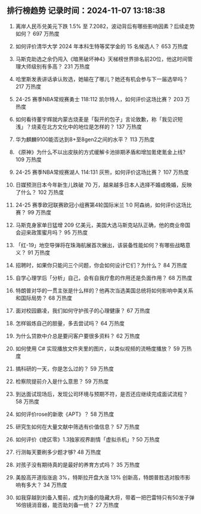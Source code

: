 
## 排行榜趋势 记录时间：2024-11-07 13:18:38
  
  1. 离岸人民币兑美元下跌 1.5% 至 7.2082，波动背后有哪些影响因素？后续走势如何？ 697 万热度
    
  2. 如何评价清华大学 2024 年本科生特等奖学金的 15 名候选人？ 653 万热度
    
  3. 马斯克助选之余仍闯入《暗黑破坏神4》天梯榜世界排名前20位，他这时间管理大师级别有多高？ 231 万热度
    
  4. 哈里斯发表讲话承认败选，她输在了哪儿？她还有机会参与下一届选举吗？ 217 万热度
    
  5. 24-25 赛季NBA常规赛勇士 118:112 凯尔特人，如何评价这场比赛？ 203 万热度
    
  6. 如何看待董宇辉就内蒙古烧麦是「裂开的包子」言论致歉，称「我见识短浅」？烧麦在北方文化中的地位是怎样的？ 137 万热度
    
  7. 华为麒麟9100能否达到8+至8gen2之间的水平？ 113 万热度
    
  8. 《原神》为什么不以出皮肤的方式缓解卡池排期矛盾和增加氪佬氪金上线? 109 万热度
    
  9. 24-25 赛季NBA常规赛湖人 114:131 灰熊，如何评价这场比赛？ 107 万热度
    
  10. 日媒预测日本今年新生儿跌破 70 万，越来越多日本人选择不婚或晚婚，反映了什么？ 102 万热度
    
  11. 24-25 赛季欧冠联赛欧冠小组赛第4轮国际米兰 1:0 阿森纳，如何评价这场比赛？ 99 万热度
    
  12. 马斯克身家单日猛增 209 亿美元，美国大选马斯克站队正确，他的商业帝国会迎来政策蜜月吗？ 95 万热度
    
  13. 「红-19」地空导弹将在珠海航展首次展出，该装备性能如何？有哪些战略意义？ 91 万热度
    
  14. 招聘时，如果你只能问三个问题，你会如何设计它们？为什么？ 84 万热度
    
  15. 自学心理学后「分析」自己，会有自我疗愈的作用还是负面作用？ 68 万热度
    
  16. 特朗普对华的一贯主张是什么样的？他再次当选美国总统将如何影响中美关系和国际局势？ 68 万热度
    
  17. 面对校园霸凌，我们如何守护孩子的心理健康？ 67 万热度
    
  18. 怎样锻炼自己的胆量，多去尝试吗？ 64 万热度
    
  19. 为什么贷款中介总是要问客户要很多资料？ 62 万热度
    
  20. 如何使用 C# 实现播放文件夹里的图片，以类似视频的流畅度播放？ 59 万热度
    
  21. 搞科研的一天，你是怎么过的？ 59 万热度
    
  22. 检察院提前介入是什么意思？ 59 万热度
    
  23. 到达面试现场后，发现公司环境与预期不符，是否还应继续完成面试流程？ 58 万热度
    
  24. 如何评价rose的新歌《APT》？ 58 万热度
    
  25. 研究生如何在大量文献中筛选有价值信息？ 57 万热度
    
  26. 如何评价《绝区零》1.3独家视界剧情「虚拟杀机」? 50 万热度
    
  27. 行测每天要刷多少题才够? 48 万热度
    
  28. 对孩子没有期待真的是最好的养育方式吗？ 35 万热度
    
  29. 美股高开道指涨逾 3%，特斯拉开盘大涨 13% 创新高，特朗普胜选对股市影响有多大？ 34 万热度
    
  30. 如我穿越到刘备入蜀前，成为刘备的隐藏大将，带着一把巴雷特只有50发子弹16倍镜消音器，能否助刘备一统？ 27 万热度
    